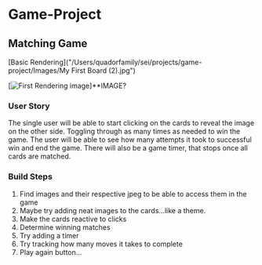 
# Game-Project
## Matching Game
[Basic Rendering]("/Users/quadorfamily/sei/projects/game-project/Images/My First Board (2).jpg")

[![First Rendering image]()]**IMAGE?

### User Story
The single user will be able to start clicking on the cards to reveal the image on the other side.  Toggling through as many times as needed to win the game.  The user will be able to see how many attempts it took to successful win and end the game.  There will also be a game timer, that stops once all cards are matched.


### Build Steps

1. Find images and their respective jpeg to be able to access them in the game
2. Maybe try adding neat images to the cards...like a theme.
3. Make the cards reactive to clicks
4. Determine winning matches
5. Try adding a timer
6. Try tracking how many moves it takes to complete
7. Play again button...

